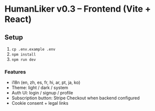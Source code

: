 # HumanLiker v0.3 – Frontend (Vite + React)

## Setup
1) `cp .env.example .env`
2) `npm install`
3) `npm run dev`

### Features
- i18n (en, zh, es, fr, hi, ar, pt, ja, ko)
- Theme: light / dark / system
- Auth UI: login / signup / profile
- Subscription button: Stripe Checkout when backend configured
- Cookie consent + legal links
